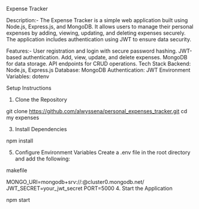 Expense Tracker

Description:-
The Expense Tracker is a simple web application built using Node.js, Express.js, and MongoDB.
It allows users to manage their personal expenses by adding, viewing, updating, and deleting expenses securely. 
The application includes authentication using JWT to ensure data security.

Features:-
User registration and login with secure password hashing.
JWT-based authentication.
Add, view, update, and delete expenses.
MongoDB for data storage.
API endpoints for CRUD operations.
Tech Stack
Backend: Node.js, Express.js
Database: MongoDB
Authentication: JWT
Environment Variables: dotenv

Setup Instructions

1. Clone the Repository
   
git clone https://github.com/alwyssena/personal_expenses_tracker.git
cd my expenses

3. Install Dependencies
   
npm install

5. Configure Environment Variables
Create a .env file in the root directory and add the following:

makefile

MONGO_URI=mongodb+srv://<username>:<password>@cluster0.mongodb.net/<dbname>
JWT_SECRET=your_jwt_secret
PORT=5000
4. Start the Application

npm start
